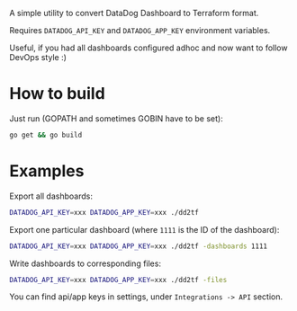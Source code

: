 A simple utility to convert DataDog Dashboard to Terraform format. 

Requires `DATADOG_API_KEY` and `DATADOG_APP_KEY` environment variables.

Useful, if you had all dashboards configured adhoc and now want to follow DevOps style :)

# How to build
Just run (GOPATH and sometimes GOBIN have to be set):
```bash
go get && go build
```

# Examples
Export all dashboards:
```bash
DATADOG_API_KEY=xxx DATADOG_APP_KEY=xxx ./dd2tf
```

Export one particular dashboard (where `1111` is the ID of the dashboard):
```bash
DATADOG_API_KEY=xxx DATADOG_APP_KEY=xxx ./dd2tf -dashboards 1111
```

Write dashboards to corresponding files:
```bash
DATADOG_API_KEY=xxx DATADOG_APP_KEY=xxx ./dd2tf -files
```

You can find api/app keys in settings, under `Integrations -> API` section.
